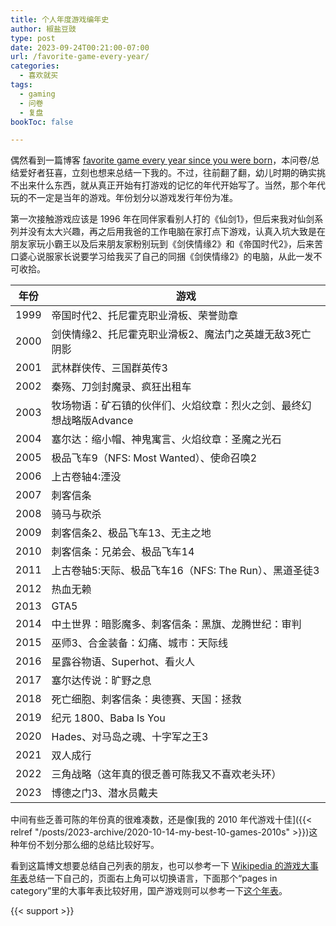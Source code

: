 ```yaml
---
title: 个人年度游戏编年史
author: 椒盐豆豉
type: post
date: 2023-09-24T00:21:00-07:00
url: /favorite-game-every-year/
categories:
  - 喜欢就买
tags:
  - gaming
  - 问卷
  - 复盘
bookToc: false

---
```


偶然看到一篇博客 [favorite game every year since you were born](https://basementcommunity.bearblog.dev/favorite-game-every-year-since-you-were-born/)，本问卷/总结爱好者狂喜，立刻也想来总结一下我的。不过，往前翻了翻，幼儿时期的确实挑不出来什么东西，就从真正开始有打游戏的记忆的年代开始写了。当然，那个年代玩的不一定是当年的游戏。年份划分以游戏发行年份为准。

第一次接触游戏应该是 1996 年在同伴家看别人打的《仙剑1》，但后来我对仙剑系列并没有太大兴趣，再之后用我爸的工作电脑在家打点下游戏，认真入坑大致是在朋友家玩小霸王以及后来朋友家粉别玩到《剑侠情缘2》和《帝国时代2》，后来苦口婆心说服家长说要学习给我买了自己的同捆《剑侠情缘2》的电脑，从此一发不可收拾。
<!--more-->

| 年份 | 游戏| 
| - | - |
|1999|帝国时代2、托尼霍克职业滑板、荣誉勋章
|2000|剑侠情缘2、托尼霍克职业滑板2、魔法门之英雄无敌3死亡阴影
|2001|武林群侠传、三国群英传3
|2002|秦殇、刀剑封魔录、疯狂出租车
|2003|牧场物语：矿石镇的伙伴们、火焰纹章：烈火之剑、最终幻想战略版Advance
|2004|塞尔达：缩小帽、神鬼寓言、火焰纹章：圣魔之光石
|2005|极品飞车9（NFS: Most Wanted）、使命召唤2
|2006|上古卷轴4:湮没
|2007|刺客信条
|2008|骑马与砍杀
|2009|刺客信条2、极品飞车13、无主之地
|2010|刺客信条：兄弟会、极品飞车14
|2011|上古卷轴5:天际、极品飞车16（NFS: The Run）、黑道圣徒3
|2012|热血无赖
|2013|GTA5
|2014|中土世界：暗影魔多、刺客信条：黑旗、龙腾世纪：审判
|2015|巫师3、合金装备：幻痛、城市：天际线
|2016|星露谷物语、Superhot、看火人
|2017|塞尔达传说：旷野之息
|2018|死亡细胞、刺客信条：奥德赛、天国：拯救
|2019|纪元 1800、Baba Is You
|2020|Hades、对马岛之魂、十字军之王3
|2021|双人成行
|2022|三角战略（这年真的很乏善可陈我又不喜欢老头环）
|2023|博德之门3、潜水员戴夫

中间有些乏善可陈的年份真的很难凑数，还是像[我的 2010 年代游戏十佳]({{< relref "/posts/2023-archive/2020-10-14-my-best-10-games-2010s" >}})这种年份不划分那么细的总结比较好写。

看到这篇博文想要总结自己列表的朋友，也可以参考一下 [Wikipedia 的游戏大事年表](https://en.wikipedia.org/wiki/Category:Video_games_by_year)总结一下自己的，页面右上角可以切换语言，下面那个“pages in category”里的大事年表比较好用，国产游戏则可以参考一下[这个年表](https://baike.baidu.com/item/%E4%B8%AD%E5%9B%BD%E5%8D%95%E6%9C%BA%E6%B8%B8%E6%88%8F/58276391)。

{{< support >}}
